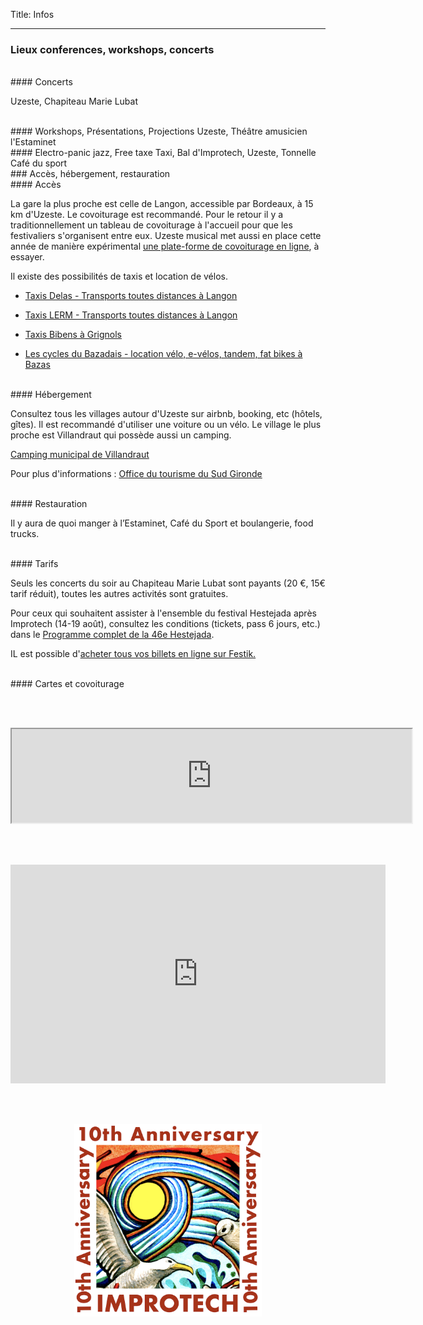 Title: Infos

 ---

### Lieux conferences, workshops, concerts

<br>
#### Concerts

Uzeste, Chapiteau Marie Lubat

<br>
#### Workshops, Présentations,  Projections
Uzeste, Théâtre amusicien l'Estaminet

<br>
#### Electro-panic jazz, Free taxe Taxi, Bal d'Improtech,
Uzeste, Tonnelle Café du sport

<br>
### Accès, hébergement, restauration

<br>
#### Accès

La gare la plus proche est celle de Langon, accessible par Bordeaux, à 15 km d'Uzeste. Le covoiturage est recommandé. Pour le retour il y a traditionnellement un tableau de covoiturage à l'accueil pour que les festivaliers s'organisent entre eux. Uzeste musical met aussi en place cette année de manière expérimental [une plate-forme de covoiturage en ligne](https://www.togetzer.com/covoiturage-evenement/avwyui), à essayer.

Il existe des possibilités de taxis et location de vélos.

* [Taxis Delas - Transports toutes distances à Langon](http://www.taxi-delas-langon.fr/)

* [Taxis LERM - Transports toutes distances à Langon](https://www.taxis-bazas-langon.fr/)

* [Taxis Bibens  à Grignols](https://taxi-bibens.fr/)

* [Les cycles du Bazadais - location vélo, e-vélos, tandem, fat bikes à Bazas](https://www.les-cycles-du-bazadais.fr/fr/index.php)

<br>
#### Hébergement

Consultez tous les villages autour d'Uzeste sur airbnb, booking, etc (hôtels, gîtes). Il est recommandé d'utiliser une voiture ou un vélo. Le village le plus proche est Villandraut qui possède aussi un camping.

[Camping municipal de Villandraut](https://www.villandraut.fr/fr/camping-villandraut-camping-municipal-gironde.php)

Pour plus d'informations : [Office du tourisme du Sud Gironde](https://www.tourisme-sud-gironde.com/)

<br>
#### Restauration

Il y aura de quoi manger à l’Estaminet, Café du Sport et boulangerie, food trucks.

<br>
#### Tarifs

Seuls les concerts du soir au Chapiteau Marie Lubat sont payants (20 €, 15€ tarif réduit), toutes les autres activités sont gratuites.

Pour ceux qui souhaitent assister à l'ensemble du festival Hestejada après Improtech (14-19 août), consultez les conditions (tickets, pass 6 jours, etc.) dans le [Programme complet de la 46e Hestejada]({filename}/doc/Hestejada46Program.pdf).

IL est possible d'[acheter tous vos billets en ligne sur Festik.](https://billetterie.festik.net/um/tab/spectacle/)


<br>
#### Cartes et covoiturage


<br><br>
<p align="center">
<iframe src="https://www.google.com/maps/d/embed?mid=11NTJ075iW8k85UU7baAxsby6N9mB-Bw&ehbc=2E312F" width="640" eight="640"></iframe>
</p>


<br><br>
<p align="center">
<iframe style="border:none" src="https://www.togetzer.com/widget.php?params=YTo0OntzOjExOiJhcHBsaWVkVHlwZSI7czo1OiJldmVudCI7czo0OiJ0eXBlIjtzOjU6ImNhcnJlIjtzOjI6ImlkIjtzOjU6IjQwNzM1IjtzOjc6Im9wdGlvbnMiO086Mjk6IklsbHVtaW5hdGVcU3VwcG9ydFxDb2xsZWN0aW9uIjoxOntzOjg6IgAqAGl0ZW1zIjthOjI6e3M6NToiY29sb3IiO3M6NDoibm9pciI7czo2OiJib3JkZXIiO3M6NzoiYXJyb25kaSI7fX19" width="600"  height="350"></iframe>
</p>


<br><br>

<p align="center">
  <img src="../images/Logo_improtech_anniv.png" width="300">
</p>
